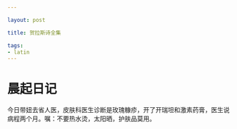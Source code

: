 ```yaml
---

layout: post

title: 贺拉斯诗全集

tags:
- latin
---
```


# 晨起日记
今日带妞去省人医，皮肤科医生诊断是玫瑰糠疹，开了开瑞坦和激素药膏，医生说病程两个月。嘱：不要热水烫，太阳晒，护肤品莫用。
